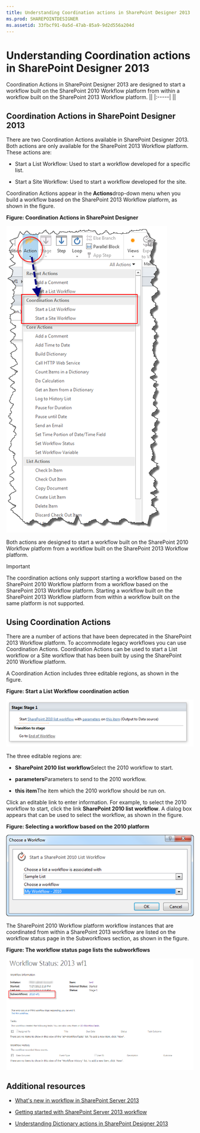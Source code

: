 ```yaml
---
title: Understanding Coordination actions in SharePoint Designer 2013
ms.prod: SHAREPOINTDESIGNER
ms.assetid: 33fbcf91-0a5d-47ab-85a9-9d2d556a204d
---
```



# Understanding Coordination actions in SharePoint Designer 2013
Coordination Actions in SharePoint Designer 2013 are designed to start a workflow built on the SharePoint 2010 Workflow platform from within a workflow built on the SharePoint 2013 Workflow platform.
||
|:-----|
||
   

## Coordination Actions in SharePoint Designer 2013
<a name="section1"> </a>

There are two Coordination Actions available in SharePoint Designer 2013. Both actions are only available for the SharePoint 2013 Workflow platform. These actions are: 
  
    
    

- Start a List Workflow: Used to start a workflow developed for a specific list. 
    
  
- Start a Site Workflow: Used to start a workflow developed for the site. 
    
  
Coordination Actions appear in the **Actions**drop-down menu when you build a workflow based on the SharePoint 2013 Workflow platform, as shown in the figure.
  
    
    

**Figure: Coordination Actions in SharePoint Designer**

  
    
    

  
    
    
![Coordination Actions in SharePoint Designer](images/SPD15-CoordinationActions.png)
  
    
    
Both actions are designed to start a workflow built on the SharePoint 2010 Workflow platform from a workflow built on the SharePoint 2013 Workflow platform. 
  
    
    

    
> [!IMPORTANT]  
> The coordination actions only support starting a workflow based on the SharePoint 2010 Workflow platform from a workflow based on the SharePoint 2013 Workflow platform. Starting a workflow built on the SharePoint 2013 Workflow platform from within a workflow built on the same platform is not supported. 
  
    
    


## Using Coordination Actions
<a name="section2"> </a>

There are a number of actions that have been deprecated in the SharePoint 2013 Workflow platform. To accommodate legacy workflows you can use Coordination Actions. Coordination Actions can be used to start a List workflow or a Site workflow that has been built by using the SharePoint 2010 Workflow platform. 
  
    
    
A Coordination Action includes three editable regions, as shown in the figure. 
  
    
    

**Figure: Start a List Workflow coordination action**

  
    
    

  
    
    
![Start a List Workflow coordination action](images/SPD15-CoordinationActions2.png)
  
    
    
The three editable regions are: 
  
    
    

- **SharePoint 2010 list workflow**Select the 2010 workflow to start.
    
  
- **parameters**Parameters to send to the 2010 workflow.
    
  
- **this item**The item which the 2010 workflow should be run on.
    
  
Click an editable link to enter information. For example, to select the 2010 workflow to start, click the link **SharePoint 2010 list workflow**. A dialog box appears that can be used to select the workflow, as shown in the figure. 
  
    
    

**Figure: Selecting a workflow based on the 2010 platform**

  
    
    

  
    
    
![Selecting a workflow based on the 2010 platform](images/SPD15-CoordinationActions3.png)
  
    
    

  
    
    

  
    
    

  
    
    
The SharePoint 2010 Workflow platform workflow instances that are coordinated from within a SharePoint 2013 workflow are listed on the workflow status page in the Subworkflows section, as shown in the figure. 
  
    
    

**Figure: The workflow status page lists the subworkflows**

  
    
    

  
    
    
![The workflow status page lists the subworkflows.](images/SPD15-CorrelationActions4.png)
  
    
    

  
    
    

  
    
    

## Additional resources
<a name="bk_addresources"> </a>


-  [What's new in workflow in SharePoint Server 2013](http://msdn.microsoft.com/library/6ab8a28b-fa2f-4530-8b55-a7f663bf15ea.aspx)
    
  
-  [Getting started with SharePoint Server 2013 workflow](http://msdn.microsoft.com/library/cc73be76-a329-449f-90ab-86822b1c2ee8.aspx)
    
  
-  [Understanding Dictionary actions in SharePoint Designer 2013](understanding-dictionary-actions-in-sharepoint-designer-2013.md)
    
  

  
    
    


